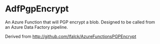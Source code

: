 # AdfPgpEncrypt

An Azure Function that will PGP encrypt a blob.  Designed to be called from an Azure Data Factory pipeline.

Derived from http://github.com/lfalck/AzureFunctionsPGPEncrypt
